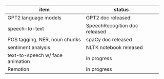 | item  | status  |
|-------|---------|
| GPT2 language models | GPT2 doc released |
| speech-to-text  | SpeechRecogition doc released |
| POS tagging, NER, noun chunks | spaCy doc released |
| sentiment analysis | NLTK notebook released     |
| text-to-speech w/ face animation | in progress |
| Remotion | in progress |

